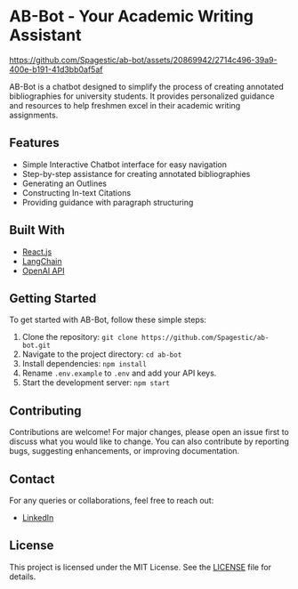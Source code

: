 # AB-Bot - Your Academic Writing Assistant

https://github.com/Spagestic/ab-bot/assets/20869942/2714c496-39a9-400e-b191-41d3bb0af5af

AB-Bot is a chatbot designed to simplify the process of creating annotated bibliographies for university students. It provides personalized guidance and resources to help freshmen excel in their academic writing assignments.


## Features

- Simple Interactive Chatbot interface for easy navigation
- Step-by-step assistance for creating annotated bibliographies
- Generating an Outlines
- Constructing In-text Citations
- Providing guidance with paragraph structuring

## Built With

- [React.js](https://reactjs.org/)
- [LangChain](https://langchain.ai/)
- [OpenAI API](https://openai.com/api/)

## Getting Started

To get started with AB-Bot, follow these simple steps:

1. Clone the repository: `git clone https://github.com/Spagestic/ab-bot.git`
2. Navigate to the project directory: `cd ab-bot`
3. Install dependencies: `npm install`
4. Rename `.env.example` to `.env` and add your API keys.
5. Start the development server: `npm start`

## Contributing

Contributions are welcome! For major changes, please open an issue first to discuss what you would like to change. You can also contribute by reporting bugs, suggesting enhancements, or improving documentation.

## Contact

For any queries or collaborations, feel free to reach out:

- [LinkedIn](https://www.linkedin.com/in/vishalginni/)

## License

This project is licensed under the MIT License. See the [LICENSE](LICENSE) file for details.

